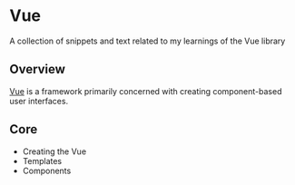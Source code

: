 # Vue

A collection of snippets and text related to my learnings of the Vue library

## Overview
[Vue](https://vuejs.org/v2/guide/) is a framework primarily concerned with creating component-based user interfaces.

## Core

- Creating the Vue
- Templates
- Components
